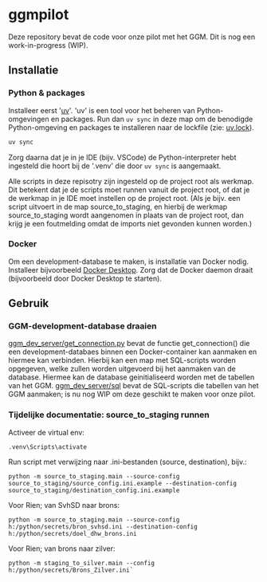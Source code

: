 # ggmpilot

Deze repository bevat de code voor onze pilot met het GGM. Dit is nog een work-in-progress (WIP).

## Installatie

### Python & packages

Installeer eerst '[uv](https://docs.astral.sh/uv/)'. 'uv' is een tool voor het beheren van Python-omgevingen en packages.
Run dan `uv sync` in deze map om de benodigde Python-omgeving en packages te installeren naar de lockfile (zie: [uv.lock](uv.lock)).

``` bash
uv sync
```

Zorg daarna dat je in je IDE (bijv. VSCode) de Python-interpreter hebt ingesteld die hoort bij de '.venv' die door `uv sync` is aangemaakt.

Alle scripts in deze repisotry zijn ingesteld op de project root als werkmap. Dit betekent dat je de scripts moet runnen vanuit de project root, of dat je de werkmap in je IDE moet instellen op de project root. (Als je bijv. een script uitvoert in de map source_to_staging, en hierbij de werkmap source_to_staging wordt aangenomen in plaats van de project root, dan krijg je een foutmelding omdat de imports niet gevonden kunnen worden.)

### Docker

Om een development-database te maken, is installatie van Docker nodig. Installeer bijvoorbeeld [Docker Desktop](https://www.docker.com/products/docker-desktop/). Zorg dat de Docker daemon draait (bijvoorbeeld door Docker Desktop te starten).

## Gebruik

### GGM-development-database draaien

[ggm_dev_server/get_connection.py](ggm_dev_server/get_connection.py) bevat de functie get_connection() die een development-databaes binnen een Docker-container kan aanmaken en hiermee kan verbinden. Hierbij kan een map met SQL-scripts worden opgegeven, welke zullen worden uitgevoerd bij het aanmaken van de database. Hiermee kan de database geinitialiseerd worden met de tabellen van het GGM. [ggm_dev_server/sql](ggm_dev_server/sql) bevat de SQL-scripts die tabellen van het GGM aanmaken; is nu nog WIP om deze geschikt te maken voor onze pilot.

### Tijdelijke documentatie: source_to_staging runnen

Activeer de virtual env:
```
.venv\Scripts\activate
```

Run script met verwijzing naar .ini-bestanden (source, destination), bijv.:
```
python -m source_to_staging.main --source-config source_to_staging/source_config.ini.example --destination-config source_to_staging/destination_config.ini.example

```

Voor Rien; van SvhSD naar brons:
```
python -m source_to_staging.main --source-config h:/python/secrets/bron_svhsd.ini --destination-config h:/python/secrets/doel_dhw_brons.ini
```

Voor Rien; van brons naar zilver:
```
python -m staging_to_silver.main --config h:/python/secrets/Brons_Zilver.ini`
```